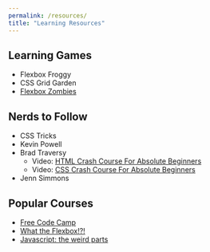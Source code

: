 ```yaml
---
permalink: /resources/
title: "Learning Resources"
---
```

## Learning Games
- Flexbox Froggy
- CSS Grid Garden
- [Flexbox Zombies](https://geddski.teachable.com/p/flexbox-zombies)

## Nerds to Follow
- CSS Tricks
- Kevin Powell
- Brad Traversy
  - Video: [HTML Crash Course For Absolute Beginners](https://www.youtube.com/watch?v=UB1O30fR-EE)
  - Video: [CSS Crash Course For Absolute Beginners](https://www.youtube.com/watch?v=yfoY53QXEnI)
- Jenn Simmons

## Popular Courses
- [Free Code Camp](https://www.freecodecamp.org/)
- [What the Flexbox!?!](https://flexbox.io/)
- [Javascript: the weird parts](https://www.youtube.com/watch?v=Bv_5Zv5c-Ts)
